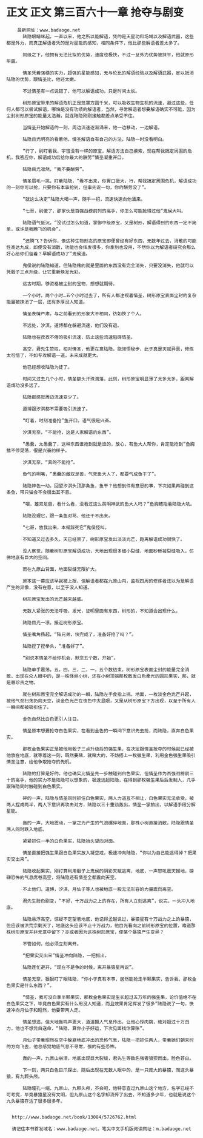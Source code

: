 # 正文 正文 第三百六十一章 抢夺与剧变
        最新网址：www.badaoge.net
          陆隐眼睛眯起，一直以来，他之所以能解语，凭的是天星功和场域以及解语武器，这些都是外力，而真正解语者凭的是对星能的感知，相同条件下，他比那些解语者差太多了。
      
          同级之下，他拥有无法比拟的优势，速度也极快，不过一旦外力优势被抹平，他就原形毕露。
      
          情圣凭着强横的实力，超强的星能感知，无与伦比的解语经验以及解语武器，足以抵消陆隐的优势，跟情圣比，他还太嫩。
      
          不过情圣有一点说错了，他可以解语成功，只是时间太长。
      
          树形原宝带来的解语危机正是笼罩方圆千米，可以吸收生物生机的流速，避过这些，任何人都可以尝试解语，哪怕是没有功绩的解语者，当然，寻常解语者想要解语确实不可能，因为尘封树形原宝的能量太浩瀚，就连陆隐刚刚接触都差点承受不住。
      
          当情圣开始解语的一刻，周边流速逐渐涌来，他一边移动，一边解语。
      
          陆隐目光明亮的看着他，情圣解语自有自己的方法，陆隐一时没看明白。
      
          “行了，别盯着我，宇宙没有一样的原宝，解语方法自己摸索，现在帮我搞定周围的危机，我答应你，解语成功后给你最大的酬劳”情圣凝重开口。
      
          陆隐目光凛然，“我不要酬劳”。
      
          情圣眉毛一挑，盯着陆隐，“看不出来，你胃口挺大，行，帮我搞定周围危机，解语成功的一刻你可以抢，只要你有本事抢到，但事先说一句，你的酬劳没了”。
      
          “就这么决定”陆隐大喝一声，随手一招，流速快速向他涌来。
      
          “七哥，别傻了，那家伙是百强战榜前列的高手，你怎么可能抢得过他”鬼侯大叫。
      
          陆隐语气低沉，“没试过怎么知道，掌御中级原宝，又是树形，解语得到的东西一定不简单，或许是我腾飞的机会”。
      
          “还腾飞？告诉你，像这种生物形态的原宝即便曾经有好东西，无数年过去，消散的可能性高达九成，即便没有消散，功能也会挥发很多，你拿到也没用，不然你以为解语者研究会那么好心给你们留着？早解语成功了”鬼侯道。
      
          鬼侯说的陆隐知道，但陆隐赌的就是里面的东西没有完全消失，只要没消失，他就可以凭骰子三点升级，让它重新焕发光彩。
      
          远古时期，够资格被尘封的宝物，想想就期待。
      
          一个小时，两个小时…五个小时过去了，所有人都注视着情圣，树形原宝表面尘封的复杂能量被抹消了一层，还有多厚没人知道。
      
          情圣表情严肃，与之前看到的形象大不相同，彷如换了个人。
      
          不远处，汐淇，道博都在躲避流速，他们没有退。
      
          陆隐也在孜孜不倦的吸引流速，防止这些流速阻碍情圣。
      
          高空，君先生赞叹，相对情圣，他更在意陆隐，能领悟秘步，此子真是天赋异禀，修炼太可惜了，不如专攻解语一道，未来成就更大。
      
          他已经想收陆隐为徒了。
      
          时间又过去几个小时，情圣额头汗珠滴落，此刻，树形原宝明显薄了太多太多，距离解语成功没多远了。
      
          陆隐都感觉周边流速变少了。
      
          道博跟汐淇都不需要吸引流速了。
      
          “盯着，时刻准备抢”鱼开口，语气很是兴奋。
      
          汐淇无奈，“不能抢，这是人家解语的东西”。
      
          “愚蠢，太愚蠢了，这种东西谁抢到就是谁的，放心，有鱼大人帮你，肯定能抢到”鱼胸鳍不停晃荡，很是兴奋的样子。
      
          汐淇无奈，“真的不能抢”。
      
          鱼气的咧嘴，“愚蠢的雌双足兽，气死鱼大人了，都要气成鱼干了”。
      
          陆隐神色一动，回望汐淇头顶那条鱼，鱼干？他想到件有意思的事，下次如果再碰到这条鱼，带只猫会不会很出其不意。
      
          “喂，雄双足兽，看什么看，没看过这么英明神武的鱼大人吗？”鱼胸鳍指着陆隐大吼。
      
          陆隐没理它，跟一条鱼对骂，他还干不出来。
      
          “七哥，放我出来，本候踩死它”鬼侯怪叫。
      
          不知道又过去多久，天已经黑了，树形原宝发出淡淡光芒，距离解语成功很快了。
      
          没人察觉，随着树形原宝解语成功，大地出现很多细小裂缝，地面砂砾被裂缝吸入，仿佛地底有巨大的空间。
      
          而在九原山背面，地面裂缝无限扩大。
      
          原本这一幕应该早就被上报，但解语者都在九原山内，监视四周的修炼者还以为是解语产生的异像，没有在意，以至于没人知道。
      
          树形原宝发出的光芒越来越盛。
      
          无数人紧张的无法呼吸，发光，证明里面有东西，树形的，不知道会出现什么。
      
          陆隐目光一凛，接近树形原宝。
      
          情圣嘴角扬起，“陆兄弟，快完成了，准备好抢了吗？”。
      
          陆隐捏了捏拳头，“准备好了”。
      
          “别说本情圣不给你机会，默念五个数，开始”。
      
          陆隐单手震荡，五，四，三，二，一，五个数结束，树形原宝表面尘封的能量完全消散，出现在众人眼中的，是一株怪异小树，还有小树顶端那枚散发白色柔光的圆形果实，那，就是最珍贵之物。
      
          就在树形原宝完全解语成功的一瞬，陆隐左手食指上挑，地面，一枚淡金色光芒升起，被他气劲扫荡扔向天空，淡金色光芒在夜色中太显眼，又是从树形原宝下方出现，以至于所有人一瞬间都被吸引住了。
      
          金色自然比白色更引人注目。
      
          情圣原本想要抢夺白色果实，在看到金色的一瞬间下意识先去抢，而陆隐，直奔白色果实。
      
          那枚金色果实正是被他用骰子三点升级后的强生果，在决定跟情圣抢夺的时候就已经被他放在地底，就等着这一刻，既然要赌，就赌大的，不妨搭上一枚强生果，利用金色强生果吸引情圣注意，给他争取抢夺的先机。
      
          陆隐的打算是好的，他也确实比情圣先一步触碰到白色果实，但情圣作为百强战榜前三十的高手，他的实力不是陆隐可以想象的，极速远超陆隐，在得到那枚强生果后后发制人，几乎跟陆隐同时触碰到白色果实。
      
          砰的一声，陆隐与情圣同时抓住白色果实，两人力道互不相让，白色果实无法承受，被两人捏成两半，两人下意识再攻击对方，陆隐以三十重劲轰出，情圣一掌拍出，以解语手段分解星能。
      
          轰的一声，大地震动，一掌之力产生的气浪碾碎地面，那株小树直接消散，陆隐跟情圣两人同时跌入地底。
      
          紧紧抓住一半的白色果实，陆隐抬头望向对面。
      
          情圣直接把强生果跟白色果实放入凝空戒，极速冲向陆隐，“你以为自己能逃得掉？把果实交出来”。
      
          陆隐收起果实，刚打算利用骰子上鬼侯的阴影天赋逃离，地底，一声怒吼震天撼地，磅礴恐怖的气息席卷高空，将陆隐还有情圣全都震向天空。
      
          不止他们，道博，汐淇，月仙子等人也被地底一股无法形容的力量震向高空。
      
          君先生脸色剧变，“不好，十万战力之上的存在，所有人立刻逃离”，说完，一头冲入地底。
      
          陆隐悬浮高空，惊疑不定望着地底，他记得孟越说过，暴猿星有十万战力之上的暴猿，但应该被洪荒宗剿灭了，地底这头应该不止十万战力，他目光看向之前树形原宝的位置，难道那株树形原宝并非无意中留下？亦或者因为这株树形原宝，使某个暴猿产生变异？
      
          不管如何，他必须立刻离开。
      
          “把果实交出来”情圣冲向陆隐，一把抓出。
      
          陆隐连忙避开，“现在不是争的时候，离开暴猿星再说”。
      
          情圣无奈，狠狠盯了眼陆隐，“你小子真有本事，居然能抢走半颗果实，告诉我，那枚金色果实是什么东西？”。
      
          “情圣，我可没白拿半颗果实，那枚金色果实是生长超过五万年的强生果，论价值绝不在白色果实之下，毕竟白色果实有什么用没人知道，而且效果肯定挥发了很多”陆隐说了一句，快速冲向月仙子和昭然，他要带两人走。
      
          情圣想追，但大地轰鸣声更大，道道摄人气息传出，让他心惊肉跳，绝对超过十万战力，他也不想凭白送命，“陆隐，算你小子好运，下次见面找你算账”。
      
          月仙子带着昭然在空中躲避地底冲出的恐怖气息，陆隐一把抓住两人，带着她们朝来时的方向飞去，他总感觉地底气息不寻常，强的有些恐怖。
      
          轰的一声，九原山崩溃，地底出现巨大裂缝，君先生等数名强者狼狈而出，脸色苍白。
      
          下一刻，两只白色巨爪探出，随后出现在无数人眼中的，是一只庞大的暴猿，而这头暴猿，有九颗头颅。
      
          陆隐瞳孔一缩，九原山，九颗头颅，不会吧，他特意查过九原山这个地方，名字已经不可考究，毕竟暴猿星没有文明，但九原山这个名字却流传了出去，不知道多少年，也就是说这个九头暴猿存活了很多很多年。
      
      
      http://www.badaoge.net/book/13084/5726762.html
      
      请记住本书首发域名：www.badaoge.net。笔尖中文手机版阅读网址：m.badaoge.net